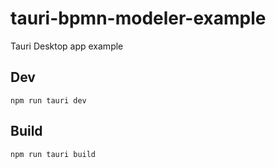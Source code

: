 # tauri-bpmn-modeler-example

Tauri Desktop app example

## Dev

```shell
npm run tauri dev
```

## Build

```shell
npm run tauri build
```
